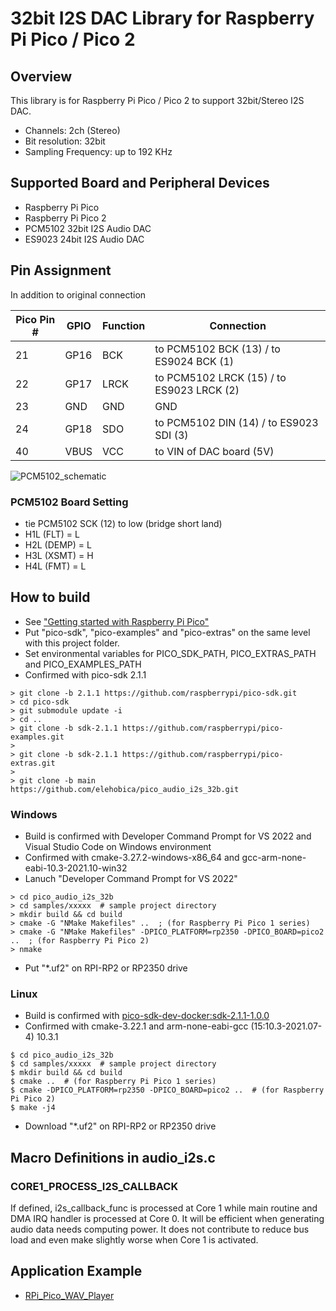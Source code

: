 # 32bit I2S DAC Library for Raspberry Pi Pico / Pico 2

## Overview
This library is for Raspberry Pi Pico / Pico 2 to support 32bit/Stereo I2S DAC.
* Channels: 2ch (Stereo)
* Bit resolution: 32bit
* Sampling Frequency: up to 192 KHz

## Supported Board and Peripheral Devices
* Raspberry Pi Pico
* Raspberry Pi Pico 2
* PCM5102 32bit I2S Audio DAC
* ES9023 24bit I2S Audio DAC

## Pin Assignment
In addition to original connection

| Pico Pin # | GPIO | Function | Connection |
----|----|----|----
| 21 | GP16 | BCK | to PCM5102 BCK (13) / to ES9024 BCK (1) |
| 22 | GP17 | LRCK | to PCM5102 LRCK (15) / to ES9023 LRCK (2) |
| 23 | GND | GND | GND |
| 24 | GP18 | SDO | to PCM5102 DIN (14) / to ES9023 SDI (3) |
| 40 | VBUS | VCC | to VIN of DAC board (5V) |

![PCM5102_schematic](doc/PCM5102_Schematic.png)

### PCM5102 Board Setting
* tie PCM5102 SCK (12) to low (bridge short land)
* H1L (FLT) = L
* H2L (DEMP) = L
* H3L (XSMT) = H
* H4L (FMT) = L

## How to build
* See ["Getting started with Raspberry Pi Pico"](https://datasheets.raspberrypi.org/pico/getting-started-with-pico.pdf)
* Put "pico-sdk", "pico-examples" and "pico-extras" on the same level with this project folder.
* Set environmental variables for PICO_SDK_PATH, PICO_EXTRAS_PATH and PICO_EXAMPLES_PATH
* Confirmed with pico-sdk 2.1.1
```
> git clone -b 2.1.1 https://github.com/raspberrypi/pico-sdk.git
> cd pico-sdk
> git submodule update -i
> cd ..
> git clone -b sdk-2.1.1 https://github.com/raspberrypi/pico-examples.git
>
> git clone -b sdk-2.1.1 https://github.com/raspberrypi/pico-extras.git
> 
> git clone -b main https://github.com/elehobica/pico_audio_i2s_32b.git
```
### Windows
* Build is confirmed with Developer Command Prompt for VS 2022 and Visual Studio Code on Windows environment
* Confirmed with cmake-3.27.2-windows-x86_64 and gcc-arm-none-eabi-10.3-2021.10-win32
* Lanuch "Developer Command Prompt for VS 2022"
```
> cd pico_audio_i2s_32b
> cd samples/xxxxx  # sample project directory
> mkdir build && cd build
> cmake -G "NMake Makefiles" ..  ; (for Raspberry Pi Pico 1 series)
> cmake -G "NMake Makefiles" -DPICO_PLATFORM=rp2350 -DPICO_BOARD=pico2 ..  ; (for Raspberry Pi Pico 2)
> nmake
```
* Put "*.uf2" on RPI-RP2 or RP2350 drive
### Linux
* Build is confirmed with [pico-sdk-dev-docker:sdk-2.1.1-1.0.0]( https://hub.docker.com/r/elehobica/pico-sdk-dev-docker)
* Confirmed with cmake-3.22.1 and arm-none-eabi-gcc (15:10.3-2021.07-4) 10.3.1
```
$ cd pico_audio_i2s_32b
$ cd samples/xxxxx  # sample project directory
$ mkdir build && cd build
$ cmake ..  # (for Raspberry Pi Pico 1 series)
$ cmake -DPICO_PLATFORM=rp2350 -DPICO_BOARD=pico2 ..  # (for Raspberry Pi Pico 2)
$ make -j4
```
* Download "*.uf2" on RPI-RP2 or RP2350 drive

## Macro Definitions in audio_i2s.c
### CORE1_PROCESS_I2S_CALLBACK
 If defined, i2s_callback_func is processed at Core 1 while main routine and DMA IRQ handler is processed at Core 0.
 It will be efficient when generating audio data needs computing power. It does not contribute to reduce bus load and even make slightly worse when Core 1 is activated.

## Application Example
* [RPi_Pico_WAV_Player](https://github.com/elehobica/RPi_Pico_WAV_Player)
